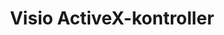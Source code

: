 ﻿---
title: Visio ActiveX-kontroller
type: docs
weight: 250
url: /sv/java/visio-activex-controls/
---
